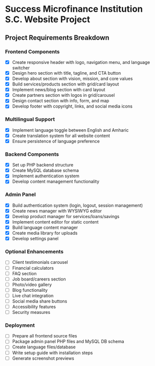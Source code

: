 # Success Microfinance Institution S.C. Website Project

## Project Requirements Breakdown

### Frontend Components
- [x] Create responsive header with logo, navigation menu, and language switcher
- [x] Design hero section with title, tagline, and CTA button
- [x] Develop about section with vision, mission, and core values
- [x] Build services/products section with grid/card layout
- [x] Implement news/blog section with card layout
- [x] Create partners section with logos in grid/carousel
- [x] Design contact section with info, form, and map
- [x] Develop footer with copyright, links, and social media icons

### Multilingual Support
- [x] Implement language toggle between English and Amharic
- [x] Create translation system for all website content
- [x] Ensure persistence of language preference

### Backend Components
- [x] Set up PHP backend structure
- [x] Create MySQL database schema
- [x] Implement authentication system
- [x] Develop content management functionality

### Admin Panel
- [x] Build authentication system (login, logout, session management)
- [x] Create news manager with WYSIWYG editor
- [x] Develop product manager for services/loans/savings
- [x] Implement content editor for static content
- [x] Build language content manager
- [x] Create media library for uploads
- [x] Develop settings panel

### Optional Enhancements
- [ ] Client testimonials carousel
- [ ] Financial calculators
- [ ] FAQ section
- [ ] Job board/careers section
- [ ] Photo/video gallery
- [ ] Blog functionality
- [ ] Live chat integration
- [ ] Social media share buttons
- [ ] Accessibility features
- [ ] Security measures

### Deployment
- [ ] Prepare all frontend source files
- [ ] Package admin panel PHP files and MySQL DB schema
- [ ] Create language files/database
- [ ] Write setup guide with installation steps
- [ ] Generate screenshot previews
